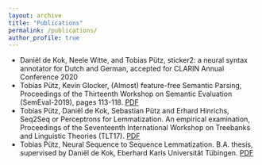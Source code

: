 ```yaml
---
layout: archive
title: "Publications"
permalink: /publications/
author_profile: true
---
```


* Daniël de Kok, Neele Witte, and Tobias Pütz, sticker2: a neural syntax annotator for Dutch and German, accepted for CLARIN Annual Conference 2020
* Tobias Pütz, Kevin Glocker, (Almost) feature-free Semantic Parsing,
  Proceedings of the Thirteenth Workshop on Semantic Evaluation (SemEval-2019),
  pages 113-118. <a href="https://twuebi.github.io/publications/sem_parsing_semeval_2019.pdf">PDF</a>
* Tobias Pütz, Daniël de Kok, Sebastian Pütz and Erhard Hinrichs, Seq2Seq or Perceptrons for Lemmatization. An empirical examination, Proceedings of the Seventeenth International Workshop on Treebanks and Linguistic Theories (TLT17). <a href="https://twuebi.github.io/publications/seq2seq_or_per_tlt17.pdf">PDF</a>
* Tobias Pütz, Neural Sequence to Sequence Lemmatization. B.A. thesis, supervised by Daniël de Kok, Eberhard Karls Universität Tübingen. <a href="https://twuebi.github.io/publications/ba.pdf">PDF</a>
